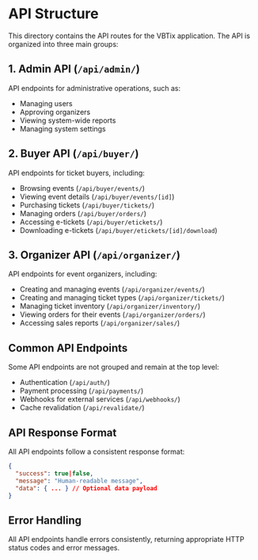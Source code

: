 # API Structure

This directory contains the API routes for the VBTix application. The API is organized into three main groups:

## 1. Admin API (`/api/admin/`)

API endpoints for administrative operations, such as:
- Managing users
- Approving organizers
- Viewing system-wide reports
- Managing system settings

## 2. Buyer API (`/api/buyer/`)

API endpoints for ticket buyers, including:
- Browsing events (`/api/buyer/events/`)
- Viewing event details (`/api/buyer/events/[id]`)
- Purchasing tickets (`/api/buyer/tickets/`)
- Managing orders (`/api/buyer/orders/`)
- Accessing e-tickets (`/api/buyer/etickets/`)
- Downloading e-tickets (`/api/buyer/etickets/[id]/download`)

## 3. Organizer API (`/api/organizer/`)

API endpoints for event organizers, including:
- Creating and managing events (`/api/organizer/events/`)
- Creating and managing ticket types (`/api/organizer/tickets/`)
- Managing ticket inventory (`/api/organizer/inventory/`)
- Viewing orders for their events (`/api/organizer/orders/`)
- Accessing sales reports (`/api/organizer/sales/`)

## Common API Endpoints

Some API endpoints are not grouped and remain at the top level:
- Authentication (`/api/auth/`)
- Payment processing (`/api/payments/`)
- Webhooks for external services (`/api/webhooks/`)
- Cache revalidation (`/api/revalidate/`)

## API Response Format

All API endpoints follow a consistent response format:

```json
{
  "success": true|false,
  "message": "Human-readable message",
  "data": { ... } // Optional data payload
}
```

## Error Handling

All API endpoints handle errors consistently, returning appropriate HTTP status codes and error messages.
